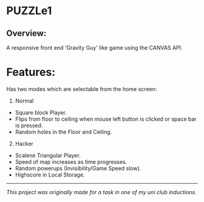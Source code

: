 &nbsp;  
# PUZZLe1

## Overview:
A responsive front end 'Gravity Guy' like game using the CANVAS API.

# Features:
Has two modes which are selectable from the home screen:
1. Normal
- Square block Player.
- Flips from floor to ceiling when mouse left button is clicked or space bar is pressed.
- Random holes in the Floor and Ceiling.
2. Hacker
- Scalene Triangular Player.
- Speed of map increases as time progresses.
- Random powerups (Invisibility/Game Speed slow).
- Highscore in Local Storage.
---
*This project was originally made for a task in one of my uni club inductions.* 